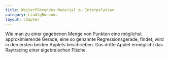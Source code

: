 ```yaml
---
title: Weiterführendes Material zu Interpolation
category: LinAlgBonbons
layout: chapter
---
```


Wie man zu einer gegebenen Menge von Punkten eine möglichst approximierende Gerade, eine so genannte Regressionsgerade, findet, wird in den ersten beiden Applets beschrieben. Das dritte Applet ermöglicht das Raytracing einer algebraischen Fläche.
